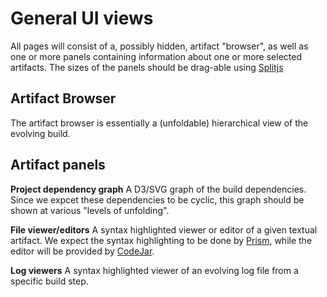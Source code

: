 # General UI views

All pages will consist of a, possibly hidden, artifact "browser", as well 
as one or more panels containing information about one or more selected 
artifacts. The sizes of the panels should be drag-able using 
[Splitjs](https://github.com/nathancahill/split) 

## Artifact Browser

The artifact browser is essentially a (unfoldable) hierarchical view of 
the evolving build.

## Artifact panels

**Project dependency graph** A D3/SVG graph of the build dependencies. 
Since we expcet these dependencies to be cyclic, this graph should be 
shown at various "levels of unfolding".

**File viewer/editors** A syntax highlighted viewer or editor of a given 
textual artifact. We expect the syntax highlighting to be done by 
[Prism](https://prismjs.com/), while the editor will be provided by 
[CodeJar](https://github.com/antonmedv/codejar). 

**Log viewers** A syntax highlighted viewer of an evolving log file from a 
specific build step. 

